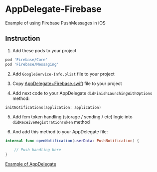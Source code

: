 AppDelegate-Firebase
============

Example of using Firebase PushMessages in iOS

## Instruction
1. Add these pods to your project

```ruby
pod 'Firebase/Core'
pod 'Firebase/Messaging'
```

2. Add ```GoogleService-Info.plist``` file to your project

3. Copy [AppDelegate+Firebase.swift](https://github.com/steelkiwi/AppDelegate-Firebase/blob/master/AppDelegate+Firebase.swift) file to your project

4. Add next code to your AppDelegate ```didFinishLaunchingWithOptions``` method:
```swift
initNotifications(application: application)
```

5. Add fcm token handling (storage / sending / etc) logic into ```didReceiveRegistrationToken``` method

6. And add this method to your AppDelegate file:
```swift
internal func openNotification(userData: PushNotification) {

    // Push handling here
}
```

[Example of AppDelegate](https://github.com/steelkiwi/AppDelegate-Firebase/blob/master/AppDelegate.swift)
